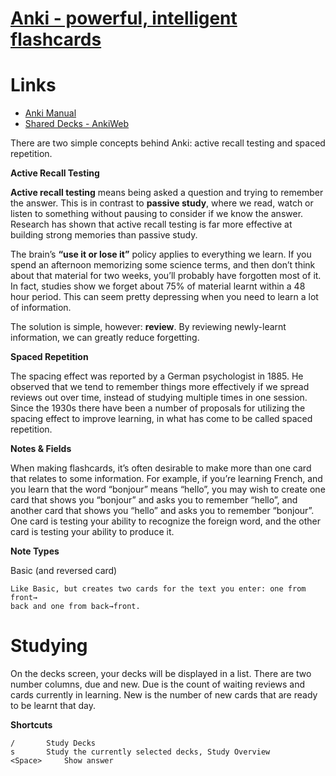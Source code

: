 # [Anki - powerful, intelligent flashcards](https://apps.ankiweb.net/index.html)

# Links

* [Anki Manual](https://apps.ankiweb.net/docs/manual.html)
* [Shared Decks - AnkiWeb](https://ankiweb.net/shared/decks/)


There are two simple concepts behind Anki: active recall testing and spaced
repetition. 

**Active Recall Testing**

**Active recall testing** means being asked a question and trying to remember the
answer. This is in contrast to **passive study**, where we read, watch or listen to
something without pausing to consider if we know the answer. Research has shown
that active recall testing is far more effective at building strong memories
than passive study. 


The brain’s **“use it or lose it”** policy applies to everything we learn. If you
spend an afternoon memorizing some science terms, and then don’t think about
that material for two weeks, you’ll probably have forgotten most of it. In
fact, studies show we forget about 75% of material learnt within a 48 hour
period. This can seem pretty depressing when you need to learn a lot of
information.

The solution is simple, however: **review**. By reviewing newly-learnt information,
we can greatly reduce forgetting.

**Spaced Repetition**

The spacing effect was reported by a German psychologist in 1885. He observed
that we tend to remember things more effectively if we spread reviews out over
time, instead of studying multiple times in one session. Since the 1930s there
have been a number of proposals for utilizing the spacing effect to improve
learning, in what has come to be called spaced repetition.


**Notes & Fields**

When making flashcards, it’s often desirable to make more than one card that
relates to some information. For example, if you’re learning French, and you
learn that the word “bonjour” means “hello”, you may wish to create one card
that shows you “bonjour” and asks you to remember “hello”, and another card
that shows you “hello” and asks you to remember “bonjour”. One card is testing
your ability to recognize the foreign word, and the other card is testing your
ability to produce it.


**Note Types**


Basic (and reversed card)

    Like Basic, but creates two cards for the text you enter: one from front→
    back and one from back→front.

# Studying

On the decks screen, your decks will be displayed in a list. There are two
number columns, due and new. Due is the count of waiting reviews and cards
currently in learning. New is the number of new cards that are ready to be
learnt that day.

**Shortcuts**

	/	    Study Decks
	s	    Study the currently selected decks, Study Overview
	<Space>	    Show answer
